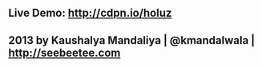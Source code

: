 ## Live Demo: http://cdpn.io/hoIuz
## 2013 by Kaushalya Mandaliya | @kmandalwala | http://seebeetee.com